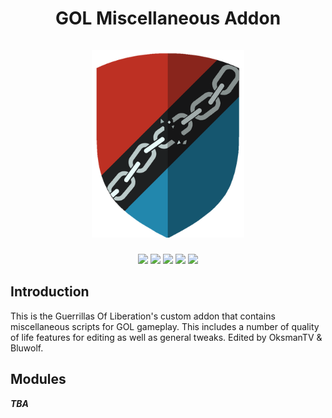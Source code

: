<div align="center">
    <h1 align="center">GOL Miscellaneous Addon
    <br/>
    <br/>
    <a href="https://gol-clan.com/home">
        <img src="https://github.com/Bluwolf00/GOL_Framework_2021/blob/main/AnimatedGOLlogo.png?raw=true#gh-dark-mode-only" alt="GOL Logo" height="300">
		<!-- <img src="https://github.com/oksmantv/GOL_Addon/blob/master/img/GWLogo_DK.png?raw=true#gh-light-mode-only" alt="GOL Logo" height="300"> -->
    </a>
    </h1>
</div>

<div align="center">
<a><img src="https://img.shields.io/github/contributors/oksmantv/Guerrillas-of-Liberations-Misc-Addon?color=yellow"></img></a>
<a><img src="https://img.shields.io/github/commit-activity/t/oksmantv/Guerrillas-of-Liberations-Misc-Addon"></img></a>
<a href="https://github.com/oksmantv/Guerrillas-of-Liberations-Misc-Addon/issues"><img src="https://img.shields.io/github/issues-raw/oksmantv/Guerrillas-of-Liberations-Misc-Addon"></img></a>
<a href="https://gol-clan.com/home"><img src="https://img.shields.io/badge/Website-Click_Me-blue"></img></a>
<a href="https://discord.gg/k9BfvVjtYv"><img src="https://img.shields.io/discord/437979456196444161?label=Discord&color=%23BA55D3"></img></a>
</div>

## Introduction

This is the Guerrillas Of Liberation's custom addon that contains miscellaneous scripts for GOL gameplay. This includes a number of quality of life features for editing as well as general tweaks.
Edited by OksmanTV & Bluwolf.

## Modules

___TBA___
